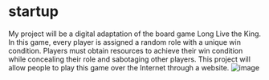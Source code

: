 # startup
My project will be a digital adaptation of the board game Long Live the King. In this game, every player is assigned a random role with a unique win condition. Players must obtain resources to achieve their win condition while concealing their role and sabotaging other players. This project will allow people to play this game over the Internet through a website.
![image](https://user-images.githubusercontent.com/123494773/215232400-bab1778a-ca8d-4f89-9f4f-7ccfd98f8199.png)
